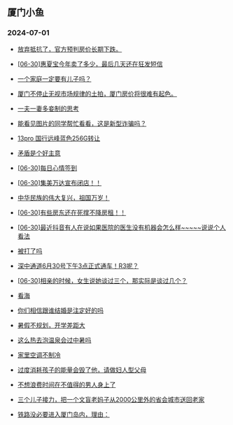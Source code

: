 ## 厦门小鱼 
### 2024-07-01

+ [放弃抵抗了，官方预判房价长期下跌。](http://bbs.xmfish.com/read-htm-tid-18212149.html)

+ [[06-30]惠夏宝今年卖了多少，最后几天还在狂发短信](http://bbs.xmfish.com/read-htm-tid-18212138.html)

+ [一个家庭一定要有儿子吗？](http://bbs.xmfish.com/read-htm-tid-18212160.html)

+ [厦门不停止无视市场规律的土拍，厦门房价将很难有起色。](http://bbs.xmfish.com/read-htm-tid-18212222.html)

+ [一夫一妻多妾制的思考](http://bbs.xmfish.com/read-htm-tid-18212313.html)

+ [能看见图片的同学帮忙看看，这是新型诈骗吗？](http://bbs.xmfish.com/read-htm-tid-18212185.html)

+ [13pro 国行远峰蓝色256G转让](http://bbs.xmfish.com/read-htm-tid-18212173.html)

+ [矛盾是个好主意](http://bbs.xmfish.com/read-htm-tid-18212155.html)

+ [[06-30]每日心情签到](http://bbs.xmfish.com/read-htm-tid-18212050.html)

+ [[06-30]集美万达宣布闭店！！](http://bbs.xmfish.com/read-htm-tid-18212199.html)

+ [中华民族的伟大复兴，祖国万岁！](http://bbs.xmfish.com/read-htm-tid-18212205.html)

+ [[06-30]有些房东还在死撑不降房租！！](http://bbs.xmfish.com/read-htm-tid-18212203.html)

+ [[06-30]最近抖音有人在说如果医院的医生没有机器会怎么样~~~~~说说个人看法](http://bbs.xmfish.com/read-htm-tid-18212154.html)

+ [被打了吗](http://bbs.xmfish.com/read-htm-tid-18212400.html)

+ [深中通道6月30号下午3点正式通车！R3呢？](http://bbs.xmfish.com/read-htm-tid-18212390.html)

+ [[06-30]相亲的时候，女生说她谈过三个，那实际是谈过几个？](http://bbs.xmfish.com/read-htm-tid-18212241.html)

+ [看海](http://bbs.xmfish.com/read-htm-tid-18212332.html)

+ [你们相信跟谁结婚是注定好的吗](http://bbs.xmfish.com/read-htm-tid-18212354.html)

+ [暑假不规划，开学差距大](http://bbs.xmfish.com/read-htm-tid-18212350.html)

+ [这么热去泡温泉会过中暑吗](http://bbs.xmfish.com/read-htm-tid-18212327.html)

+ [家里空调不制冷](http://bbs.xmfish.com/read-htm-tid-18212442.html)

+ [过度消耗孩子的能量会毁了他，请做妇人型父母](http://bbs.xmfish.com/read-htm-tid-18212273.html)

+ [不想浪费时间在不值得的男人身上了](http://bbs.xmfish.com/read-htm-tid-18212502.html)

+ [三个儿子接力，把一个文盲老妈子从2000公里外的省会城市送回老家](http://bbs.xmfish.com/read-htm-tid-18212518.html)

+ [铁路没必要进入厦门岛内，理由：](http://bbs.xmfish.com/read-htm-tid-18212482.html)

